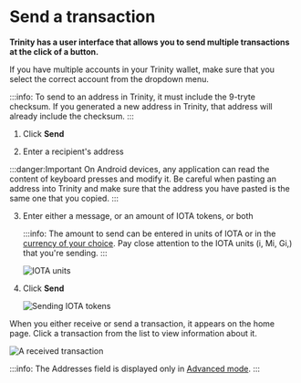 # Send a transaction

**Trinity has a user interface that allows you to send multiple transactions at the click of a button.**

If you have multiple accounts in your Trinity wallet, make sure that you select the correct account from the dropdown menu.

:::info:
To send to an address in Trinity, it must include the 9-tryte checksum. If you generated a new address in Trinity, that address will already include the checksum.
:::

1. Click **Send**

2. Enter a recipient's address

  :::danger:Important
  On Android devices, any application can read the content of keyboard presses and modify it. Be careful when pasting an address into Trinity and make sure that the address you have pasted is the same one that you copied.
  :::

3. Enter either a message, or an amount of IOTA tokens, or both

    :::info:
    The amount to send can be entered in units of IOTA or in the [currency of your choice](../how-to-guides/change-the-general-settings.md). Pay close attention to the IOTA units (i, Mi, Gi,) that you're sending.
    :::

    ![IOTA units](../sending-value-highlighted.jpg)
    
4. Click **Send**

    ![Sending IOTA tokens](../send.jpg)

When you either receive or send a transaction, it appears on the home page. Click a transaction from the list to view information about it.

![A received transaction](../trinity-receive-message.png)

:::info:
The Addresses field is displayed only in [Advanced mode](../how-to-guides/change-the-advanced-settings.md).
:::

